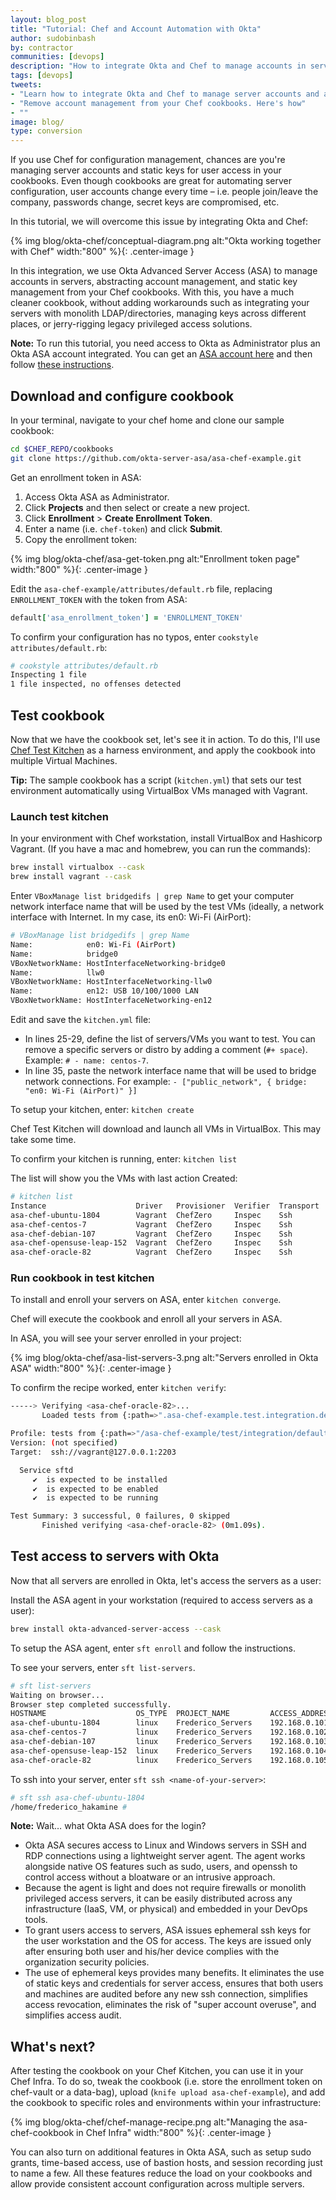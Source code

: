 ```yaml
---
layout: blog_post
title: "Tutorial: Chef and Account Automation with Okta"
author: sudobinbash
by: contractor
communities: [devops]
description: "How to integrate Okta and Chef to manage accounts in servers while abstracting account management from your cookbooks"
tags: [devops]
tweets:
- "Learn how to integrate Okta and Chef to manage server accounts and abstract account management from your cookbooks"
- "Remove account management from your Chef cookbooks. Here's how"
- ""
image: blog/
type: conversion
---
```


If you use Chef for configuration management, chances are you're managing server accounts and static keys for user access in your cookbooks. Even though cookbooks are great for automating server configuration, user accounts change every time – i.e. people join/leave the company, passwords change, secret keys are compromised, etc.

In this tutorial, we will overcome this issue by integrating Okta and Chef:

{% img blog/okta-chef/conceptual-diagram.png alt:"Okta working together with Chef" width:"800" %}{: .center-image }

In this integration, we use Okta Advanced Server Access (ASA) to manage accounts in servers, abstracting account management, and static key management from your Chef cookbooks. With this, you have a much cleaner cookbook, without adding workarounds such as integrating your servers with monolith LDAP/directories, managing keys across different places, or jerry-rigging legacy privileged access solutions.

**Note:** To run this tutorial, you need access to Okta as Administrator plus an Okta ASA account integrated. You can get an [ASA account here](https://app.scaleft.com/p/signup) and then follow [these instructions](https://help.okta.com/en/prod/Content/Topics/Adv_Server_Access/docs/setup/getting-started.htm).

## Download and configure cookbook

In your terminal, navigate to your chef home and clone our sample cookbook:

```sh
cd $CHEF_REPO/cookbooks
git clone https://github.com/okta-server-asa/asa-chef-example.git
```

Get an enrollment token in ASA:

1. Access Okta ASA as Administrator.
2. Click **Projects** and then select or create a new project.
3. Click **Enrollment** > **Create Enrollment Token**.
4. Enter a name (i.e. `chef-token`) and click **Submit**.
5. Copy the enrollment token:

{% img blog/okta-chef/asa-get-token.png alt:"Enrollment token page" width:"800" %}{: .center-image }

Edit the `asa-chef-example/attributes/default.rb` file, replacing `ENROLLMENT_TOKEN` with the token from ASA:

```rb
default['asa_enrollment_token'] = 'ENROLLMENT_TOKEN'
```

To confirm your configuration has no typos, enter `cookstyle attributes/default.rb`:

```sh
# cookstyle attributes/default.rb
Inspecting 1 file
1 file inspected, no offenses detected
```

## Test cookbook

Now that we have the cookbook set, let's see it in action. To do this, I'll use [Chef Test Kitchen](https://kitchen.ci/) as a harness environment, and apply the cookbook into multiple Virtual Machines.

**Tip:** The sample cookbook has a script (`kitchen.yml`) that sets our test environment automatically using VirtualBox VMs managed with Vagrant.

### Launch test kitchen

In your environment with Chef workstation, install VirtualBox and Hashicorp Vagrant. (If you have a mac and homebrew, you can run the commands):

```sh
brew install virtualbox --cask
brew install vagrant --cask
```

Enter `VBoxManage list bridgedifs | grep Name` to get your computer network interface name that will be used by the test VMs (ideally, a network interface with Internet. In my case, its en0: Wi-Fi (AirPort):

```sh
# VBoxManage list bridgedifs | grep Name
Name:            en0: Wi-Fi (AirPort)
Name:            bridge0
VBoxNetworkName: HostInterfaceNetworking-bridge0
Name:            llw0
VBoxNetworkName: HostInterfaceNetworking-llw0
Name:            en12: USB 10/100/1000 LAN
VBoxNetworkName: HostInterfaceNetworking-en12
```

Edit and save the `kitchen.yml` file:

- In lines 25-29, define the list of servers/VMs you want to test. You can remove a specific servers or distro by adding a comment (`#+ space`). Example: `# - name: centos-7`.
- In line 35, paste the network interface name that will be used to bridge network connections. For example: `- ["public_network", { bridge: "en0: Wi-Fi (AirPort)" }]`

To setup your kitchen, enter: `kitchen create`

Chef Test Kitchen will download and launch all VMs in VirtualBox. This may take some time.

To confirm your kitchen is running, enter: `kitchen list`

The list will show you the VMs with last action Created:

```sh
# kitchen list
Instance                    Driver   Provisioner  Verifier  Transport  Last Action  Last Error
asa-chef-ubuntu-1804        Vagrant  ChefZero     Inspec    Ssh        Created      <None>
asa-chef-centos-7           Vagrant  ChefZero     Inspec    Ssh        Created      <None>
asa-chef-debian-107         Vagrant  ChefZero     Inspec    Ssh        Created      <None>
asa-chef-opensuse-leap-152  Vagrant  ChefZero     Inspec    Ssh        Created      <None>
asa-chef-oracle-82          Vagrant  ChefZero     Inspec    Ssh        Created      <None>
```

### Run cookbook in test kitchen

To install and enroll your servers on ASA, enter `kitchen converge`.

Chef will execute the cookbook and enroll all your servers in ASA.

In ASA, you will see your server enrolled in your project:

{% img blog/okta-chef/asa-list-servers-3.png alt:"Servers enrolled in Okta ASA" width:"800" %}{: .center-image }

To confirm the recipe worked, enter `kitchen verify`:

```sh
-----> Verifying <asa-chef-oracle-82>...
       Loaded tests from {:path=>".asa-chef-example.test.integration.default"} 

Profile: tests from {:path=>"/asa-chef-example/test/integration/default"} (tests from {:path=>"asa-chef-example.test.integration.default"})
Version: (not specified)
Target:  ssh://vagrant@127.0.0.1:2203

  Service sftd
     ✔  is expected to be installed
     ✔  is expected to be enabled
     ✔  is expected to be running

Test Summary: 3 successful, 0 failures, 0 skipped
       Finished verifying <asa-chef-oracle-82> (0m1.09s).
```

## Test access to servers with Okta

Now that all servers are enrolled in Okta, let's access the servers as a user:

Install the ASA agent in your workstation (required to access servers as a user):

```sh
brew install okta-advanced-server-access --cask
```

To setup the ASA agent, enter `sft enroll` and follow the instructions.

To see your servers, enter `sft list-servers`.

```sh
# sft list-servers
Waiting on browser...
Browser step completed successfully.
HOSTNAME                    OS_TYPE  PROJECT_NAME         ACCESS_ADDRESS
asa-chef-ubuntu-1804        linux    Frederico_Servers    192.168.0.101
asa-chef-centos-7           linux    Frederico_Servers    192.168.0.102
asa-chef-debian-107         linux    Frederico_Servers    192.168.0.103
asa-chef-opensuse-leap-152  linux    Frederico_Servers    192.168.0.104
asa-chef-oracle-82          linux    Frederico_Servers    192.168.0.105
```

To ssh into your server, enter `sft ssh <name-of-your-server>`:

```sh
# sft ssh asa-chef-ubuntu-1804
/home/frederico_hakamine #  
```

**Note:** Wait… what Okta ASA does for the login?

- Okta ASA secures access to Linux and Windows servers in SSH and RDP connections using a lightweight server agent. The agent works alongside native OS features such as sudo, users, and openssh to control access without a bloatware or an intrusive approach.
- Because the agent is light and does not require firewalls or monolith privileged access servers, it can be easily distributed across any infrastructure (IaaS, VM, or physical) and embedded in your DevOps tools.
- To grant users access to servers, ASA issues ephemeral ssh keys for the user workstation and the OS for access. The keys are issued only after ensuring both user and his/her device complies with the organization security policies.
- The use of ephemeral keys provides many benefits. It eliminates the use of static keys and credentials for server access, ensures that both users and machines are audited before any new ssh connection, simplifies access revocation, eliminates the risk of "super account overuse", and simplifies access audit.

## What's next?

After testing the cookbook on your Chef Kitchen, you can use it in your Chef Infra. To do so, tweak the cookbook (i.e. store the enrollment token on chef-vault or a data-bag), upload (`knife upload asa-chef-example`), and add the cookbook to specific roles and environments within your infrastructure:

{% img blog/okta-chef/chef-manage-recipe.png alt:"Managing the asa-chef-cookbook in Chef Infra" width:"800" %}{: .center-image }

You can also turn on additional features in Okta ASA, such as setup sudo grants, time-based access, use of bastion hosts, and session recording just to name a few. All these features reduce the load on your cookbooks and allow provide consistent account configuration across multiple servers.
